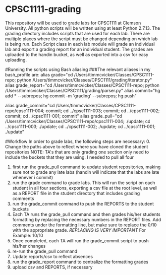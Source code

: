 # CPSC1111-grading
This repository will be used to grade labs for CPSC1111 at Clemson University.
All python scripts will be written using at least Python 2.7.13.
The grading directory includes scripts that are used for each lab. There are multiple places where the script must be changed depending on which lab is being run.
Each Script class in each lab module will grade an individual lab and export a grading report for an individual student.
The grades are uploaded to the handin bucket, as well as exported into a csv for easy uploading.

#Running the scripts using Bash aliasing
###The relevant aliases in my bash_profile are:
alias grade="cd /Users/timmcvicker/Classes/CPSC1111-repo; python /Users/timmcvicker/Classes/CPSC1111/grading/iterator.py"
alias grade_report="cd /Users/timmcvicker/Classes/CPSC1111-repo; python /Users/timmcvicker/Classes/CPSC1111/grading/parser.py"
alias commit="hg add * --subrepos; hg commit -m 'grading' --subrepos; hg push"

alias grade_commit="cd /Users/timmcvicker/Classes/CPSC1111-repo/cpsc1111-004; commit; cd ../cpsc1111-003; commit; cd ../cpsc1111-002; commit; cd ../cpsc1111-001; commit"
alias grade_pull="cd /Users/timmcvicker/Classes/CPSC1111-repo/cpsc1111-004; ./update; cd ../cpsc1111-003; ./update; cd ../cpsc1111-002; ./update; cd ../cpsc1111-001; ./update"

#Workflow
In order to grade labs, the following steps are necessary:
0. Change the paths above to reflect where you have cloned the student repositories
  NOTE: TA's that are only grading one section only need to include the buckets that they are using. I needed to pull all four
1. first run the grade_pull command to update student repositories, making sure not to grade any late labs (handin will indicate that the labs are late whenever i commit)
2. run the grade command to grade labs. This will run the script on each student in all four sections, exporting a csv file at the root level, as well as a REPORT file in the student directory that includes grading comments
3. run the grade_commit command to push the REPORTS to the student buckets
4. Each TA runs the grade_pull command and then grades his/her students formatting by replacing the necessary numbers in the REPORT files.  Add comments under the formatting line, but make sure to replace the 0/10 with the appropriate grade.  *REPLACING IS VERY IMPORTANT* For Example: 10/10
5. Once completed, each TA will run the grade_commit script to push his/her changes
6. re-run the grade_pull command
5. Update reports/csv to reflect absences
8. run the grade_report command to centralize the formatting grades
9. upload csv and REPORTS, if necessary
